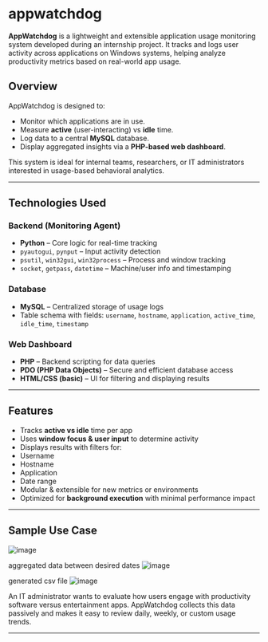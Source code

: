 # appwatchdog

**AppWatchdog** is a lightweight and extensible application usage monitoring system developed during an internship project. It tracks and logs user activity across applications on Windows systems, helping analyze productivity metrics based on real-world app usage.

## Overview

AppWatchdog is designed to:
- Monitor which applications are in use.
- Measure **active** (user-interacting) vs **idle** time.
- Log data to a central **MySQL** database.
- Display aggregated insights via a **PHP-based web dashboard**.

This system is ideal for internal teams, researchers, or IT administrators interested in usage-based behavioral analytics.

---

## Technologies Used

### Backend (Monitoring Agent)
- **Python** – Core logic for real-time tracking
- `pyautogui`, `pynput` – Input activity detection
- `psutil`, `win32gui`, `win32process` – Process and window tracking
- `socket`, `getpass`, `datetime` – Machine/user info and timestamping

### Database
- **MySQL** – Centralized storage of usage logs
- Table schema with fields: `username`, `hostname`, `application`, `active_time`, `idle_time`, `timestamp`

### Web Dashboard
- **PHP** – Backend scripting for data queries
- **PDO (PHP Data Objects)** – Secure and efficient database access
- **HTML/CSS (basic)** – UI for filtering and displaying results

---

##  Features

-  Tracks **active vs idle** time per app
-  Uses **window focus & user input** to determine activity
-  Displays results with filters for:
  - Username
  - Hostname
  - Application
  - Date range
-  Modular & extensible for new metrics or environments
-  Optimized for **background execution** with minimal performance impact

---

## Sample Use Case
![image](https://github.com/user-attachments/assets/817adf8b-66c5-451e-9227-3d1e89e79370)

aggregated data between desired dates
![image](https://github.com/user-attachments/assets/31a460c1-94aa-46b2-8b08-3799da60c6b1)

generated csv file
![image](https://github.com/user-attachments/assets/db69b03a-1964-4641-89dd-de7a907f26b4)


An IT administrator wants to evaluate how users engage with productivity software versus entertainment apps. AppWatchdog collects this data passively and makes it easy to review daily, weekly, or custom usage trends.

---
